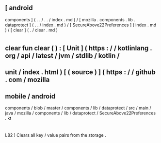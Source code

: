 [
android
-
components
]
(
.
.
/
.
.
/
index
.
md
)
/
[
mozilla
.
components
.
lib
.
dataprotect
]
(
.
.
/
index
.
md
)
/
[
SecureAbove22Preferences
]
(
index
.
md
)
/
[
clear
]
(
.
/
clear
.
md
)
#
clear
fun
clear
(
)
:
[
Unit
]
(
https
:
/
/
kotlinlang
.
org
/
api
/
latest
/
jvm
/
stdlib
/
kotlin
/
-
unit
/
index
.
html
)
[
(
source
)
]
(
https
:
/
/
github
.
com
/
mozilla
-
mobile
/
android
-
components
/
blob
/
master
/
components
/
lib
/
dataprotect
/
src
/
main
/
java
/
mozilla
/
components
/
lib
/
dataprotect
/
SecureAbove22Preferences
.
kt
#
L82
)
Clears
all
key
/
value
pairs
from
the
storage
.
